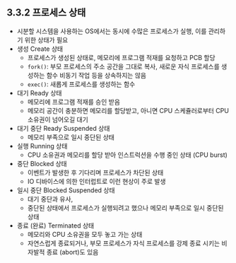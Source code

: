 ## 3.3.2 프로세스 상태
- 시분할 시스템을 사용하는 OS에서는 동시에 수많은 프로세스가 실행, 이를 관리하기 위한 상태가 필요
- 생성 Create 상태
    - 프로세스가 생성된 상태로, 메모리에 프로그램 적재를 요청하고 PCB 할당
    - `fork()`: 부모 프로세스의 주소 공간을 그대로 복사, 새로운 자식 프로세스를 생성하는 함수 비동기 작업 등을 상속하지는 않음
    - `exec()`: 새롭게 프로세스를 생성하는 함수
- 대기 Ready 상태
    - 메모리에 프로그램 적재를 승인 받음
    - 메모리 공간이 충분하면 메모리를 할당받고, 아니면 CPU 스케쥴러로부터 CPU 소유권이 넘어오길 대기
- 대기 중단 Ready Suspended 상태
    - 메모리 부족으로 일시 중단된 상태
- 실행 Running 상태
    - CPU 소유권과 메모리를 할당 받아 인스트럭션을 수행 중인 상태 (CPU burst)
- 중단 Blocked 상태
    - 이벤트가 발생한 후 기다리며 프로세스가 차단된 상태
    - IO  디바이스에 의한 인터럽트로 이런 현상이 주로 발생
- 일시 중단 Blocked Suspended 상태
    - 대기 중단과 유사,
    - 중단된 상태에서 프로세스가 실행되려고 했으나 메모리 부족으로 일시 중단된 상태
- 종료 (완료) Terminated 상태
    - 메모리와 CPU 소유권을 모두 놓고 가는 상태
    - 자연스럽게 종료되거나, 부모 프로세스가 자식 프로세스를 강제 종료 시키는 비자발적 종료 (abort)도 있음